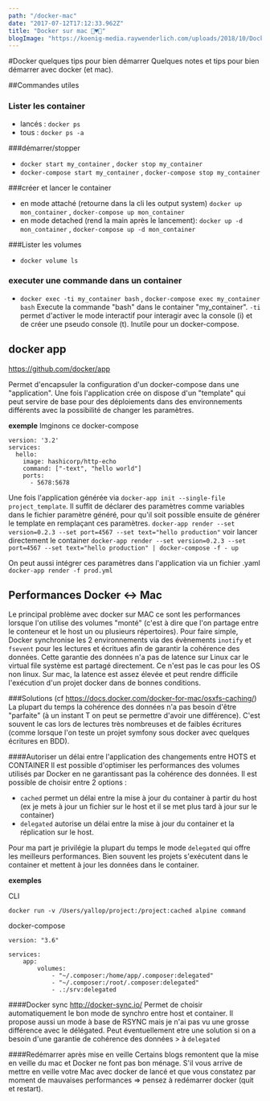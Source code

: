 ```yaml
---
path: "/docker-mac"
date: "2017-07-12T17:12:33.962Z"
title: "Docker sur mac 🐳♥︎🍏"
blogImage: "https://koenig-media.raywenderlich.com/uploads/2018/10/DockerMacOS-feature.png"
---
```


#Docker quelques tips pour bien démarrer
Quelques notes et tips pour bien démarrer avec docker (et mac).

##Commandes utiles

### Lister les container
- lancés : `docker ps`
- tous : `docker ps -a`

###démarrer/stopper
- `docker start my_container` , `docker stop my_container`
- `docker-compose start my_container` , `docker-compose stop my_container`

###créer et lancer le container
- en mode attaché (retourne dans la cli les output system) `docker up mon_container` , `docker-compose up mon_container`
- en mode detached (rend la main après le lancement): `docker up -d mon_container` , `docker-compose up -d mon_container`

###Lister les volumes 
- `docker volume ls`

### executer une commande dans un container
- `docker exec -ti my_container bash` , `docker-compose exec my_container bash`
Execute la commande "bash" dans le container "my_container".
`-ti` permet d'activer le mode interactif pour interagir avec la console (i) et de créer une pseudo console (t). 
Inutile pour un docker-compose.

## docker app
https://github.com/docker/app

Permet d'encapsuler la configuration d'un docker-compose dans une "application".
Une fois l'application crée on dispose d'un "template" qui peut servire de base pour des déploiements dans des environnements différents avec la possibilité de changer les paramètres.

**exemple**
Imginons ce docker-compose
```
version: '3.2'
services:
  hello:
    image: hashicorp/http-echo
    command: ["-text", "hello world"]
    ports:
      - 5678:5678
 ```
Une fois l'application générée via `docker-app init --single-file project_template`.
Il suffit de déclarer des paramètres comme variables dans le fichier paramètre généré, pour qu'il soit possible ensuite de générer le template en remplaçant ces paramètres.
`docker-app render --set version=0.2.3 --set port=4567 --set text="hello production"`
voir lancer directement le container 
`docker-app render --set version=0.2.3 --set port=4567 --set text="hello production" | docker-compose -f - up`

On peut aussi intégrer ces paramètres dans l'application via un fichier .yaml
`docker-app render -f prod.yml`


## Performances Docker <-> Mac
Le principal problème avec docker sur MAC ce sont les performances lorsque l'on utilise des volumes "monté" (c'est à dire que l'on partage entre le conteneur et le host un ou plusieurs répertoires).
Pour faire simple, Docker synchronise les 2 environnements via des évènements `inotify` et `fsevent` pour les lectures et écritues afin de garantir la cohérence des données.
Cette garantie des données n'a pas de latence sur Linux car le virtual file système est partagé directement.
Ce n'est pas le cas pour les OS non linux.
Sur mac, la latence est assez élevée et peut rendre difficile l'exécution d'un projet docker dans de bonnes conditions.

###Solutions
(cf https://docs.docker.com/docker-for-mac/osxfs-caching/)
La plupart du temps la cohérence des données n'a pas besoin d'être "parfaite" (à un instant T on peut se permettre d'avoir une différence).
C'est souvent le cas lors de lectures très nombreuses et de faibles écritures (comme lorsque l'on teste un projet symfony sous docker avec quelques écritures en BDD).

####Autoriser un délai entre l'application des changements entre HOTS et CONTAINER 
Il est possible d'optimiser les performances des volumes utilisés par Docker en ne garantissant pas la cohérence des données.
Il est possible de choisir entre 2 options :
- `cached` permet un délai entre la mise à jour du container à partir du host (ex je mets à jour un fichier sur le host et il se met plus tard à jour sur le container)
- `delegated` autorise un délai entre la mise à jour du container et la réplication sur le host.

Pour ma part je privilégie la plupart du temps le mode `delegated` qui offre les meilleurs performances.
Bien souvent les projets s'exécutent dans le container et mettent à jour les données dans le container.

**exemples**

CLI
```
docker run -v /Users/yallop/project:/project:cached alpine command
```

docker-compose
```
version: "3.6"

services:
    app:
        volumes:
            - "~/.composer:/home/app/.composer:delegated"
            - "~/.composer:/root/.composer:delegated"
            - .:/srv:delegated
````

####Docker sync
http://docker-sync.io/
Permet de choisir automatiquement le bon mode de synchro entre host et container.
Il propose aussi un mode à base de RSYNC mais je n'ai pas vu une grosse différence avec le délégated.
Peut éventuellement etre une solution si on a besoin d'une garantie de cohérence des données > à `delegated`

####Redémarrer après mise en veille
Certains blogs remontent que la mise en veille du mac et Docker ne font pas bon ménage.
S'il vous arrive de mettre en veille votre Mac avec docker de lancé et que vous constatez par moment de mauvaises performances => pensez à redémarrer docker (quit et restart). 
